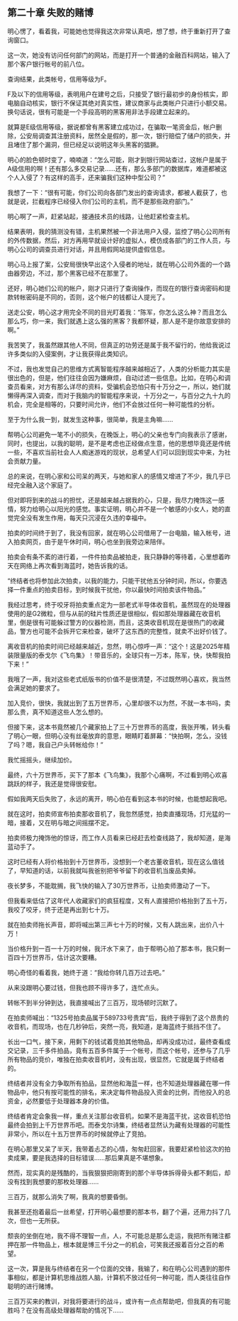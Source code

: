 ## 第二十章 失败的赌博

明心愣了，看着我，可能她也觉得我这次非常认真吧，想了想，终于重新打开了查询窗口。

这一次，她没有访问任何部门的网站，而是打开一个普通的金融百科网站，输入了那个客户银行帐号的前八位。

查询结果，此类帐号，信用等级为F。

F及以下的信用等级，表明用户在建号之后，只接受了银行最初步的身份核实，即电脑自动核实，银行不保证其绝对真实性，建议商家与此类帐户只进行小额交易。换句话说，很有可能是一个手段高明的黑客用非法手段建立起来的。

就算是E级信用等级，据说都曾有黑客建立成功过，在骗取一笔资金后，帐户删除，公安局调查其注册资料，居然全是假的，那一次，银行赔偿了储户的损失，并且堵住了那个漏洞，但已经足以说明这年头黑客的猖獗。

明心的脸色顿时变了，喃喃道：“怎么可能，刚才到银行网站查过，这帐户是属于A级信用的啊！还有那么多交易记录……还有，那么多部门的数据库，难道都被这个人入侵了？有这样的高手，还来骗我们这种中型公司？”

我想了一下：“很有可能，你们公司向各部门发出的查询请求，都被人截获了，也就是说，拦截程序已经侵入你们公司的主机，而不是那些政府部门。”

明心啊了一声，赶紧站起，接通技术员的线路，让他赶紧检查主机。

结果表明，我的猜测没有错，主机果然被一个非法用户入侵，监控了明心公司所有的外传数据，然后，对方再用早就设计好的虚拟人，模仿成各部门的工作人员，与明心公司的调查员进行对话，并且用假网站提供虚假信息。

明心马上报了案，公安局很快早出这个入侵者的地址，就在明心公司外面的一个路由器旁边，不过，那个黑客已经不在那里了。

还好，明心她们公司的帐户，刚才只进行了查询操作，而现在的银行查询密码和提款转帐密码是不同的，否则，这个帐户的钱都让人提光了。

送走公安，明心这才用完全不同的目光盯着我：“陈军，你怎么这么神？而且怎么那么巧，你一来，我们就遇上这么强的黑客？我都怀疑，那人是不是你故意安排的啊。”

我苦笑了，我虽然跟其他人不同，但真正的功劳还是属于我不留行的，他给我说过许多类似的入侵案例，才让我获得此类知识。

不过，我也发觉自己的思维方式离智能程序越来越相近了，人类的分析能力其实是很出色的，但是，他们往往会因为嫌麻烦，自动过滤一些信息。比如，在明心和调查员看来，对方有那么详尽的资料，受骗机会恐怕只有十万分之一，所以，她们就懒得再深入调查，而对于我脑内的智能程序来说，十万分之一，与百分之九十九的机会，完全是相等的，只要时间允许，他们不会放过任何一种可能性的分析。

至于为什么我一到，就发生这种事，很简单，我是主角嘛……

帮明心公司避免一笔不小的损失，在晚饭上，明心的父亲也专门向我表示了感谢，同时，也提出，以我的聪明，是不是考虑也正经做点生意，他的思想毕竟还是传统一些，不喜欢当前社会人人痴迷游戏的现状，总希望人们可以回到现实中来，为社会贡献力量。

总的来说，在明心家和公司呆的两天，与她和家人的感情又增进了不少，我几乎已经完全融入这个家庭了。

但对即将到来的战斗的担忧，还是越来越占据我的心，只是，我尽力掩饰这一感情，努力给明心以阳光的感觉。事实证明，明心并不是一个敏感的小女人，她的直觉完全没有发生作用，每天只沉浸在久违的幸福中。

拍卖的时间终于到了，我没有回家，就在明心公司借用了一台电脑，输入帐号，进入拍卖网页，由于是午休时间，明心也坐到我旁边来陪伴。

拍卖会有条不紊的进行着，一件件拍卖品被拍走，我只静静的等待着，心里想着昨天在网络上再次看到海蓝时，她告诉我的话。

“终结者也将参加此次拍卖，以我的能力，只能干扰他五分钟时间，所以，你要选择一件重点的拍卖目标，到时候我干扰他，你以最快时间拍卖该件物品。”

我经过思考，终于咬牙将拍卖重点定为一部老式半导体收音机，虽然现在的处理器使用的是G2微粒，但与从前的硅片性质还是很相似，假如那处理器藏在收音机里，倒是很有可能躲过警方的仪器检测，而且，这类收音机现在是很热门的收藏品，警方也可能不会拆开它来检查，破坏了这东西的完整性，就卖不出好价钱了。

离收音机的拍卖时间已经越来越近，忽然，明心惊呼一声：“这个！这是2025年精装限量版的泰戈尔《飞鸟集》！带音乐的，全球只有一万本，陈军，快，快帮我拍下来！”

我哦了一声，我对这些老式纸版书的价值不是很清楚，不过既然明心喜欢，我当然会满足她的要求了。

加入竞价，很快，我就出到了五万世界币，心里却很不以为然，不就一本书吗，卖那么贵，真不知道这些人怎么想的。

但接下来，这本书竟然被几个藏家拍上了三十万世界币的高度，我张开嘴，转头看了明心一眼，但明心没有丝毫放弃的意思，眼睛盯着屏幕：“快拍啊，怎么，没钱了吗？嗯，我自己户头转帐给你！”

我忙摇摇头，继续加价。

最终，六十万世界币，买下了那本《飞鸟集》，我那个心痛啊，不过看到明心欢喜跳跃的样子，我还是觉得很安慰。

假如我两天后失败了，永远的离开，明心伯在看到这本书的时候，也能想起我吧。

就在这时，拍卖师宣布拍卖那收音机了，我忽然感觉，拍卖直播现场，灯光猛的一暗，接着，又在明与暗之间摇摆不定。

拍卖师极力掩饰他的惊讶，而工作人员看来已经赶去检查线路了，我却知道，是海蓝动手了。

这时已经有人将价格抬到十万世界币，没想到一个老古董收音机，现在这么值钱了，早知道的话，以前我就叫我爸别把爷爷留下的收音机当废品卖掉。

夜长梦多，不能耽搁，我飞快的输入了30万世界币，让拍卖师激动了一下。

但我看来低估了这年代人收藏家们的疯狂程度，又有人直接把价格抬到了五十万，我咬了咬牙，终于还是再出到七十万。

就在拍卖师拖长声音，即将喊出第三声七十万的时候，又有人跳出来，出价八十万！

当价格升到一百一十万的时候，我汗水下来了，由于帮明心拍了那本书，我只剩一百四十万世界币，估计这次要糟。

明心奇怪的看着我，她终于道：“我给你转几百万过去吧。”

从来没跟明心要过钱，但我也顾不得许多了，连忙点头。

转帐不到半分钟到达，我直接喊出了三百万，现场顿时沉默了。

在拍卖师喊出：“1325号拍卖品属于589733号贵宾”后，我终于得到了这个昂贵的收音机，而现场，也在几秒钟后，突然一亮，我知道，是海蓝终于抵挡不住了。

长出一口气，接下来，用剩下的钱试着竞拍其他物品，却再没成功过，最终查看成交记录，三千多件拍品，竟有五百多件属于一个帐号，而这个帐号，还参与了几乎所有物品的竞价，唯独在拍卖收音机时，没有出现，很显然，它就是属于终结者的。

终结者并没有全力争取所有拍品，显然他和海蓝一样，也不知道处理器藏在哪一件物品中，他只有按可能性的排名，来决定每件物品投入资金的比例，而他投入的总资金，必然要低于处理器本身的价值。

终结者肯定会象我一样，重点关注那台收音机，如果不是海蓝干扰，这收音机恐怕最终会拍到上千万世界币吧。而泰戈尔诗集，终结者显然认为藏有处理器的可能性非常小，所以在十五万世界币的时候就停止了竞拍。

在明心那里又呆了半天，我带着忐忑的心情，匆匆赶回家，我要赶紧检验这次的拍卖成果，要是我选择的目标错误……那后果真是不堪想象。

然而，现实真的是残酷的，当我狠狠把刚寄到的那个半导体拆得骨头都不剩后，却没有找到我想要的那枚处理器……

三百万，就那么消失了啊，我真的想要昏倒。

我甚至还抱着最后一丝希望，打开明心最想要的那本书，翻了个遍，还用力抖了几次，但也一无所获。

颓丧的坐倒在地，我不得不理智一点，人，不可能总是那么走运，我把所有赌注都押在那一件物品上，根本就是博三千分之一的机会，可笑我还报着百分之百的希望。

这一次，算是我与终结者在另一个位面的交锋，我输了，和在明心公司遇到的那件事相似，都是计算机思维战胜人脑，计算机不放过任何一种可能，而人类往往自作聪明的进行赌博。

三百万买来的教训，对我将要进行的战斗，或许有一点点帮助吧，但我真的有可能胜吗？在没有高级处理器帮助的情况下……

